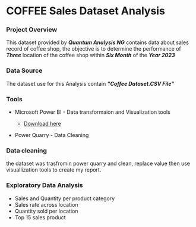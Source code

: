 # COFFEE Sales Dataset Analysis

### Project Overview
This dataset provided by ***Quantum Analysis NG*** contains data about sales record of coffee shop, the objective is to determine the performance of ***Three*** location of the coffee shop within ***Six Month*** of the ***Year 2023***

### Data Source
The dataset use for this Analysis contain ***"Coffee Dataset.CSV File"***

### Tools
- Microsoft Power BI - Data transformaion and Visualization tools
  -  [Download here](https://microsoft.com)
  
- Power Quarry - Data Cleaning

 ### Data cleaning
  the dataset was trasfromin power quarry and clean, replace value then use visuallization tools to create my report.

  ### Exploratory Data Analysis
  - Sales and Quantity per product category
  - Sales rate across location
  - Quantity sold per location
  - Top 15 sales product

    
  
